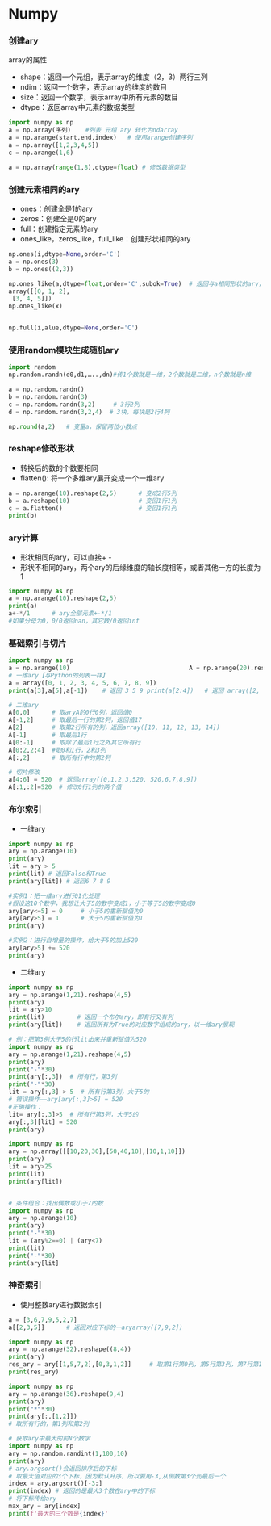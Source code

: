 # Numpy

### 创建ary

array的属性

+ shape：返回一个元组，表示array的维度（2，3）两行三列
+ ndim：返回一个数字，表示array的维度的数目
+ size：返回一个数字，表示array中所有元素的数目
+ dtype：返回array中元素的数据类型

```python
import numpy as np
a = np.array(序列)	#列表 元组 ary 转化为ndarray
a = np.arange(start,end,index)   # 使用arange创建序列
a = np.array([1,2,3,4,5])
c = np.arange(1,6)

a = np.array(range(1,8),dtype=float) # 修改数据类型
```

### 创建元素相同的ary

+ ones：创建全是1的ary 	
+ zeros：创建全是0的ary
+ full：创建指定元素的ary
+ ones_like，zeros_like，full_like：创建形状相同的ary

```python
np.ones(i,dtype=None,order='C')
a = np.ones(3)
b = np.ones((2,3))

np.ones_like(a,dtype=float,order='C',subok=True)  # 返回与a相同形状的ary，且值都为1
array([[0, 1, 2],
 [3, 4, 5]])
np.ones_like(x)


np.full(i,alue,dtype=None,order='C')
```

### 使用random模块生成随机ary

```python
import random
np.random.randn(d0,d1,…..,dn)#传1个数就是一维，2个数就是二维，n个数就是n维

a = np.random.randn()         
b = np.random.randn(3)       
c = np.random.randn(3,2)     # 3行2列
d = np.random.randn(3,2,4)  # 3块，每块是2行4列

np.round(a,2)   # 变量a，保留两位小数点
```

### reshape修改形状

+ 转换后的数的个数要相同
+ flatten(): 将一个多维ary展开变成一个一维ary

```python
a = np.arange(10).reshape(2,5)      # 变成2行5列
b = a.reshape(10)                   # 变回1行1列   
c = a.flatten()                     # 变回1行1列    
print(b)
```

### ary计算

+ 形状相同的ary，可以直接+ -
+ 形状不相同的ary，两个ary的后缘维度的轴长度相等，或者其他一方的长度为1

```python
import numpy as np
a = np.arange(10).reshape(2,5)
print(a)
a+-*/1		# ary全部元素+-*/1
#如果分母为0，0/0返回nan，其它数/0返回inf

```

### 基础索引与切片

```python
import numpy as np
a = np.arange(10)                                 A = np.arange(20).reshape(4,5)          
# 一维ary【与Python的列表一样】
a = array([0, 1, 2, 3, 4, 5, 6, 7, 8, 9])
print(a[3],a[5],a[-1])    # 返回 3 5 9 print(a[2:4])   # 返回 array([2, 3])

# 二维ary
A[0,0]      # 取aryA的0行0列，返回值0
A[-1,2]     # 取最后一行的第2列，返回值17
A[2]        # 取第2行所有的列，返回array([10, 11, 12, 13, 14])
A[-1]       # 取最后1行
A[0:-1]     # 取除了最后1行之外其它所有行
A[0:2,2:4]  #取0和1行，2和3列
A[:,2]      # 取所有行中的第2列

# 切片修改
a[4:6] = 520  # 返回array([0,1,2,3,520, 520,6,7,8,9])
A[:1,:2]=520  # 修改0行1列的两个值

```

### 布尔索引

+ 一维ary

```python
import numpy as np
ary = np.arange(10)
print(ary)
lit = ary > 5
print(lit) # 返回False和True
print(ary[lit]) # 返回6 7 8 9

#实例1：把一维ary进行01化处理
#假设这10个数字，我想让大于5的数字变成1，小于等于5的数字变成0
ary[ary<=5] = 0     # 小于5的重新赋值为0
ary[ary>5] = 1      # 大于5的重新赋值为1
print(ary)

#实例2：进行自增量的操作，给大于5的加上520
ary[ary>5] += 520
print(ary)
```

+ 二维ary

``` python
import numpy as np
ary = np.arange(1,21).reshape(4,5)
print(ary)
lit = ary>10
print(lit)         # 返回一个布尔ary，即有行又有列
print(ary[lit])    # 返回所有为True的对应数字组成的ary，以一维ary展现

# 例：把第3例大于5的行lit出来并重新赋值为520
import numpy as np
ary = np.arange(1,21).reshape(4,5)
print(ary)
print("-"*30)
print(ary[:,3])  # 所有行，第3列
print("-"*30)
lit = ary[:,3] > 5  # 所有行第3列，大于5的
# 错误操作——ary[ary[:,3]>5] = 520
#正确操作：
lit= ary[:,3]>5  # 所有行第3列，大于5的
ary[:,3][lit] = 520
print(ary)

import numpy as np
ary = np.array([[10,20,30],[50,40,10],[10,1,10]])
print(ary)
lit = ary>25
print(lit)
print(ary[lit])


# 条件组合：找出偶数或小于7的数
import numpy as np
ary = np.arange(10)
print(ary)
print("-"*30)
lit = (ary%2==0) | (ary<7)
print(lit)
print("-"*30)
print(ary[lit]
```

### 神奇索引

+ 使用整数ary进行数据索引

```python
a = [3,6,7,9,5,2,7]
a[[2,3,5]]      # 返回对应下标的一aryarray([7,9,2])

import numpy as np                 
ary = np.arange(32).reshape((8,4))  
print(ary)                          
res_ary = ary[[1,5,7,2],[0,3,1,2]]     # 取第1行第0列，第5行第3列，第7行第1列，第2行第2列  
print(res_ary)        

import numpy as np                 
ary = np.arange(36).reshape(9,4)    
print(ary)                          
print("*"*30)                      
print(ary[:,[1,2]])          
# 取所有行的，第1列和第2列

# 获取ary中最大的前N个数字
import numpy as np
ary = np.random.randint(1,100,10)
print(ary)
# ary.argsort()会返回排序后的下标
# 取最大值对应的3个下标，因为默认升序，所以要用-3,从倒数第3个到最后一个
index = ary.argsort()[-3:]
print(index) # 返回的是最大3个数在ary中的下标
# 将下标传给ary
max_ary = ary[index]
print(f'最大的三个数是{index}'
```







